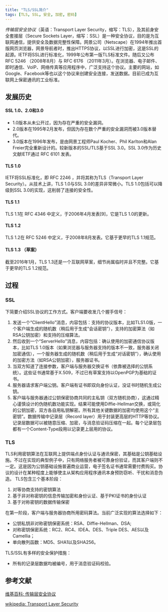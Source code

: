 ```yaml
---
title: "TLS/SSL简介"
tags: [TLS, SSL, 安全, 加密, 密码] 
---
```


*传输层安全协议*（英语：Transport Layer Security，缩写：TLS），及其前身安全套接层（Secure Sockets Layer，缩写：SSL）是一种安全协议，目的是为互联网通信，提供安全及数据完整性保障。网景公司（Netscape）在1994年推出首版网页浏览器，网景导航者时，推出HTTPS协议，以SSL进行加密，这是SSL的起源。IETF将SSL进行标准化，1999年公布第一版TLS标准文件。随后又公布RFC 5246 （2008年8月）与 RFC 6176 （2011年3月）。在浏览器、电子邮件、即时通信、VoIP、网络传真等应用程序中，广泛支持这个协议。主要的网站，如Google、Facebook等也以这个协议来创建安全连接，发送数据。目前已成为互联网上保密通讯的工业标准。

## 发展历史

#### SSL 1.0、2.0和3.0

* 1.0版本从未公开过，因为存在严重的安全漏洞。
* 2.0版本在1995年2月发布，但因为存在数个严重的安全漏洞而被3.0版本替代。
* 3.0版本在1996年发布，是由网景工程师Paul Kocher、Phil Karlton和Alan Freier完全重新设计的。较新版本的SSL/TLS基于SSL 3.0。SSL 3.0作为历史文献IETF通过 RFC 6101 发表。

#### TLS 1.0

IETF将SSL标准化，即 RFC 2246 ，并将其称为TLS（Transport Layer Security）。从技术上讲，TLS 1.0与SSL 3.0的差异非常微小。TLS 1.0包括可以降级到SSL 3.0的实现，这削弱了连接的安全性。

#### TLS 1.1

TLS 1.1在 RFC 4346 中定义，于2006年4月发表[9]，它是TLS 1.0的更新。

#### TLS 1.2

TLS 1.2在 RFC 5246 中定义，于2008年8月发表。它基于更早的TLS 1.1规范。

#### TLS 1.3 （草案）

截至2016年1月，TLS 1.3还是一个互联网草案，细节尚属临时并且不完整。它基于更早的TLS 1.2规范。

## 过程

### SSL

下简要介绍SSL协议的工作方式。客户端要收发几个握手信号：
1. 发送一个“ClientHello”消息，内容包括：支持的协议版本，比如TLS1.0版，一个客户端生成的随机数（稍后用于生成“会话密钥”），支持的加密算法（如RSA公钥加密）和支持的压缩算法。
2. 然后收到一个“ServerHello”消息，内容包括：确认使用的加密通信协议版本，比如TLS 1.0版本（如果浏览器与服务器支持的版本不一致，服务器关闭加密通信），一个服务器生成的随机数（稍后用于生成“对话密钥”），确认使用的加密方法（如RSA公钥加密），服务器证书。
3. 当双方知道了连接参数，客户端与服务器交换证书（依靠被选择的公钥系统）。这些证书通常基于X.509，不过已有草案支持以OpenPGP为基础的证书。
4. 服务器请求客户端公钥。客户端有证书即双向身份认证，没证书时随机生成公钥。
5. 客户端与服务器通过公钥保密协商共同的主私钥（双方随机协商），这通过精心谨慎设计的伪随机数功能实现。结果可能使用Diffie-Hellman交换，或简化的公钥加密，双方各自用私钥解密。所有其他关键数据的加密均使用这个“主密钥”。数据传输中记录层（Record layer）用于封装更高层的HTTP等协议。记录层数据可以被随意压缩、加密，与消息验证码压缩在一起。每个记录层包都有一个Content-Type段用以记录更上层用的协议。

### TLS

TLS利用密钥算法在互联网上提供端点身份认证与通讯保密，其基础是公钥基础设施。不过在实现的典型例子中，只有网络服务者被可靠身份验证，而其客户端则不一定。这是因为公钥基础设施普遍商业运营，电子签名证书通常需要付费购买。协议的设计在某种程度上能够使主从架构应用程序通讯本身预防窃听、干扰和消息伪造。
	TLS包含三个基本阶段：
1. 对等协商支持的密钥算法
2. 基于非对称密钥的信息传输加密和身份认证、基于PKI证书的身份认证
3. 基于对称密钥的数据传输保密

在第一阶段，客户端与服务器协商所用密码算法。当前广泛实现的算法选择如下：
* 公钥私钥非对称密钥保密系统：RSA、Diffie-Hellman、DSA;
* 对称密钥保密系统：RC2、RC4、IDEA、DES、Triple DES、AES以及Camellia；
* 单向散列函数：MD5、SHA1以及SHA256。

TLS/SSL有多样的安全保护措施：
* 所有的记录层数据均被编号，用于消息验证码校验。

## 参考文献

[维基百科: 传输层安全协议][1]

[wikipedia: Transport Layer Security][2]

[1]: https://zh.wikipedia.org/zh-cn/传输层安全协议
[2]: https://en.wikipedia.org/wiki/Transport_Layer_Security
